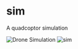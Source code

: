 # sim
A quadcoptor simulation

![Drone Simulation](https://raw.githubusercontent.com/markusheimerl/sim/1b0bb2c1bb29e7adcfb21ce206eb0af47999c9af/2025-01-14_09-25-44_flight.gif)
![sim](https://raw.githubusercontent.com/markusheimerl/sim/3fe556fa7d76badaa1e56f25cbcc2fd7c36b1ca5/20250126_111012_flight.webp)